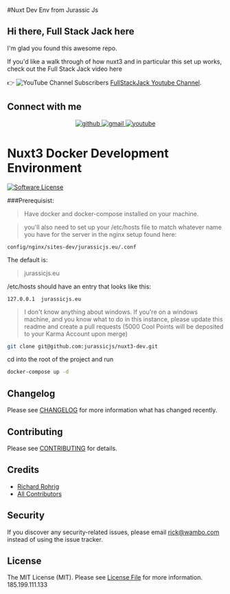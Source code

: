 #Nuxt Dev Env from Jurassic Js

## Hi there, Full Stack Jack here
I'm glad you found this awesome repo. 

If you'd like a walk through of how nuxt3 and in particular this set up 
works, check out the Full Stack Jack video here 

:point_right: ![YouTube Channel Subscribers](https://img.shields.io/youtube/channel/subscribers/UCFDF_U_uoKc6MhIZPZKo5CA?label=FullStackJack&style=social)
<a href="https://www.youtube.com/channel/UCFDF_U_uoKc6MhIZPZKo5CA">FullStackJack Youtube Channel</a>.

## Connect with me



<div align="center">
<a href="https://github.com/rohrig" target="_blank">
<img src=https://img.shields.io/badge/github-%2324292e.svg?&style=for-the-badge&logo=github&logoColor=white alt=github style="margin-bottom: 5px;" />
</a>
<a href = "mailto:richard.t.rohrig@gmail.com?subject = Feedback&body = Message">
<img src=https://img.shields.io/badge/gmail-%23EE4831.svg?&style=for-the-badge&logo=gmail&logoColor=white alt=gmail style="margin-bottom: 5px;" />
</a>
<a href="https://www.youtube.com/channel/UCFDF_U_uoKc6MhIZPZKo5CA" target="_blank">
<img src=https://img.shields.io/badge/youtube-%23EE4831.svg?&style=for-the-badge&logo=youtube&logoColor=white alt=youtube style="margin-bottom: 5px;" />
</a>
</div>

# Nuxt3 Docker Development Environment 

[![Software License](https://img.shields.io/badge/license-MIT-brightgreen.svg?style=flat-square)](LICENSE.md)



###Prerequisist:
>Have docker and docker-compose installed on your machine.

>you'll also need to set up your /etc/hosts file to match whatever name you have for the server in the nginx setup found here:
```
config/nginx/sites-dev/jurassicjs.eu/.conf
```
The default is:

>jurassicjs.eu

/etc/hosts should have an entry that looks like this:
```dotenv
127.0.0.1  jurassicjs.eu
```
> I don't know anything about windows.
> If you're on a windows machine, and you know what to do in this instance,
> please update this readme and create a pull requests
> (5000 Cool Points will be deposited to your Karma Account upon merge)

```bash
git clone git@github.com:jurassicjs/nuxt3-dev.git
```
cd into the root of the project and run
```bash
docker-compose up -d
```

## Changelog

Please see [CHANGELOG](CHANGELOG.md) for more information what has changed recently.

## Contributing

Please see [CONTRIBUTING](CONTRIBUTING.md) for details.

## Credits

- [Richard Rohrig](https://github.com/phpsquad)
- [All Contributors](https://github.com/phpsquad/domain-maker/contributors)

## Security

If you discover any security-related issues, please email rick@wambo.com instead of using the issue tracker.

## License

The MIT License (MIT). Please see [License File](/LICENSE.md) for more information.
185.199.111.133
